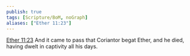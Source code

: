 ```yaml
---
publish: true
tags: [Scripture/BoM, noGraph]
aliases: ["Ether 11:23"]
---
```

[Ether 11:23](https://churchofjesuschrist.org/study/scriptures/bofm/ether/11?lang=eng&id=p23#p23) And it came to pass that Coriantor begat Ether, and he died, having dwelt in captivity all his days.




